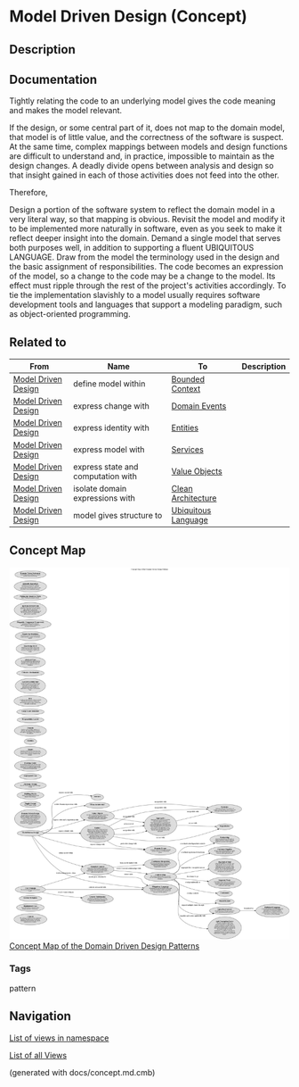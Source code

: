 # Model Driven Design (Concept)
## Description


## Documentation
Tightly relating the code to an underlying model gives the code meaning and
makes the model relevant.

If the design, or some central part of it, does not map to the domain model,
that model is of little value, and the correctness of the software is suspect.
At the same time, complex mappings between models and design functions are
difficult to understand and, in practice, impossible to maintain as the design
changes. A deadly divide opens between analysis and design so that insight
gained in each of those activities does not feed into the other.


Therefore,

Design a portion of the software system to reflect the domain model in a very
literal way, so that mapping is obvious. Revisit the model and modify it to be
implemented more naturally in software, even as you seek to make it reflect
deeper insight into the domain. Demand a single model that serves both purposes
well, in addition to supporting a fluent UBIQUITOUS LANGUAGE. 
Draw from the model the terminology used in the design and the basic assignment
of responsibilities. The code becomes an expression of the model, so a change
to the code may be a change to the model. Its effect must ripple through the
rest of the project's activities accordingly.
To tie the implementation slavishly to a model usually requires software
development tools and languages that support a modeling paradigm, such as
object-oriented programming.

## Related to
| From | Name | To | Description |
|---|---|---|---|
| [Model Driven Design](../../software-development/domain-driven-design/c-model-driven-design.md) | define model within | [Bounded Context](../../software-development/domain-driven-design/c-bounded-context.md) |  |
| [Model Driven Design](../../software-development/domain-driven-design/c-model-driven-design.md) | express change with | [Domain Events](../../software-development/domain-driven-design/c-domain-events.md) |  |
| [Model Driven Design](../../software-development/domain-driven-design/c-model-driven-design.md) | express identity with | [Entities](../../software-development/domain-driven-design/c-entities.md) |  |
| [Model Driven Design](../../software-development/domain-driven-design/c-model-driven-design.md) | express model with | [Services](../../software-development/domain-driven-design/c-services.md) |  |
| [Model Driven Design](../../software-development/domain-driven-design/c-model-driven-design.md) | express state and computation with | [Value Objects](../../software-development/domain-driven-design/c-value-objects.md) |  |
| [Model Driven Design](../../software-development/domain-driven-design/c-model-driven-design.md) | isolate domain expressions with | [Clean Architecture](../../software-development/domain-driven-design/c-clean-architecture.md) |  |
| [Model Driven Design](../../software-development/domain-driven-design/c-model-driven-design.md) | model gives structure to | [Ubiquitous Language](../../software-development/domain-driven-design/c-ubiquitous-language.md) |  |

## Concept Map
![Concept Map of the Domain Driven Design Patterns](../../software-development/domain-driven-design/concept-view.png)
[Concept Map of the Domain Driven Design Patterns](../../software-development/domain-driven-design/concept-view.md)

### Tags
pattern


## Navigation
[List of views in namespace](./views-in-namespace.md)

[List of all Views](../../views.md)

(generated with docs/concept.md.cmb)
